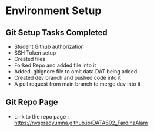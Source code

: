 # Environment Setup
## Git Setup Tasks Completed
- Student Github authorization
- SSH Token setup
- Created files
- Forked Repo and added file into it
- Added .gitignore file to omit data.DAT being added
- Created dev branch and pushed code into it
- A pull request from main branch to merge dev into it

## Git Repo Page
- Link to the repo page : https://nvspradyumna.github.io/DATA602_FardinaAlam
